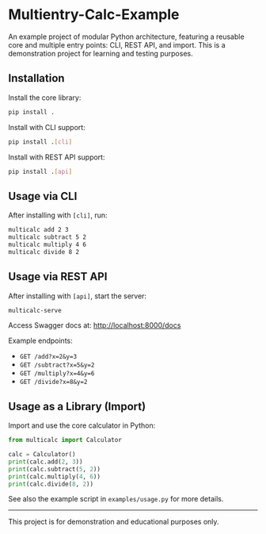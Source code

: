 
# Multientry-Calc-Example

An example project of modular Python architecture, featuring a reusable core and multiple entry points: CLI, REST API, and import. This is a demonstration project for learning and testing purposes.

## Installation

Install the core library:

```bash
pip install .
```

Install with CLI support:

```bash
pip install .[cli]
```

Install with REST API support:

```bash
pip install .[api]
```

## Usage via CLI

After installing with `[cli]`, run:

```bash
multicalc add 2 3
multicalc subtract 5 2
multicalc multiply 4 6
multicalc divide 8 2
```

## Usage via REST API

After installing with `[api]`, start the server:

```bash
multicalc-serve
```

Access Swagger docs at: [http://localhost:8000/docs](http://localhost:8000/docs)

Example endpoints:

- `GET /add?x=2&y=3`
- `GET /subtract?x=5&y=2`
- `GET /multiply?x=4&y=6`
- `GET /divide?x=8&y=2`

## Usage as a Library (Import)

Import and use the core calculator in Python:

```python
from multicalc import Calculator

calc = Calculator()
print(calc.add(2, 3))        
print(calc.subtract(5, 2))   
print(calc.multiply(4, 6))  
print(calc.divide(8, 2)) 
```

See also the example script in `examples/usage.py` for more details.

---
This project is for demonstration and educational purposes only.

